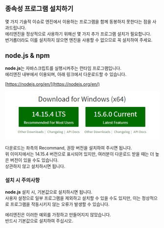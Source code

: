 ## 종속성 프로그램 설치하기

몇 가지 기술적 이슈로 엔진에서 이용하는 프로그램을 함께 동봉하지 못한다는 점을 사과드립니다.  
에리엔진을 정상적으로 사용하기 위해선 몇 가지 추가 프로그램 설치가 필요합니다.  
번거롭더라도 이를 설치하지 않으면 엔진을 사용할 수 없으므로 꼭 설치하여 주세요.

## node.js & npm

**node.js**는 자바스크립트를 실행시켜주는 런타임 프로그램입니다.  
에리엔진 내부에서 이용되며, 아래 링크에서 다운로드할 수 있습니다.

[https://nodejs.org/en/](https://nodejs.org/en/)

![node.js 설치](../assets/img/wiki/a6b856fc-d91f-4fdc-8b94-13960fd59d7c.png)

다운로드는 좌측의 Recommand, 권장 버전을 설치하여 주시면 됩니다.  
위 이미지에서는 14.15.4 버전으로 표시되어 있지만, 여러분이 다운로드 받을 때는 더 높은 버전이 있을 수도 있습니다.  
상관하지 않고 설치하시면 됩니다.


### 설치 시 주의사항

**node.js** 설치 시, 기본값으로 설치하시면 됩니다.  
사용자 설정으로 일부 프로그램을 제외하고 설치할 수 있을 수도 있지만, 이는 정상적으로 프로그램을 작동시키지 않는 오류가 발생할 수 있습니다.

에리엔진은 이러한 예외를 가정하고 만들어지지 않았습니다.  
반드시 기본값으로 설치하여 주십시오.